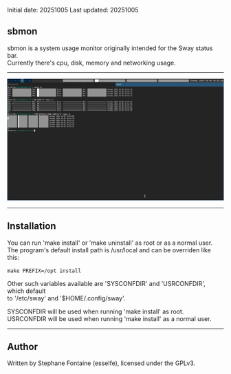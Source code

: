 Initial date: 20251005
Last updated: 20251005

## sbmon
sbmon is a system usage monitor originally intended for the Sway status bar.  
Currently there's cpu, disk, memory and networking usage.

---

![sbmon-20251005.png](https://raw.githubusercontent.com/esselfe/sbmon/refs/heads/main/sbmon-20251005.png)  

---

## Installation
You can run 'make install' or 'make uninstall' as root or as a normal user.  
The program's default install path is /usr/local and can be overriden like this:  
```
make PREFIX=/opt install
```

Other such variables available are 'SYSCONFDIR' and 'USRCONFDIR', which default  
to '/etc/sway' and '$HOME/.config/sway'.

SYSCONFDIR will be used when running 'make install' as root.  
USRCONFDIR will be used when running 'make install' as a normal user.  

---

## Author
Written by Stephane Fontaine (esselfe), licensed under the GPLv3.
